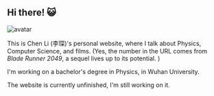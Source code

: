 ## Hi there! 😺

<img class="avatar" src="https://img2.doubanio.com/icon/up223421167-2.jpg" alt="avatar">

This is Chen Li (李琛)'s personal website, where I talk about Physics, Computer Science, and films. (Yes, the number in the URL comes from _Blade Runner 2049_, a sequel lives up to its potential. )

I'm working on a bachelor's degree in Physics, in Wuhan University.

The website is currently unfinished, I'm still working on it.